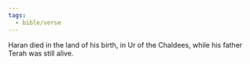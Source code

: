 ```yaml
---
tags:
  - bible/verse
---
```

Haran died in the land of his birth, in Ur of the Chaldees, while his father Terah was still alive.